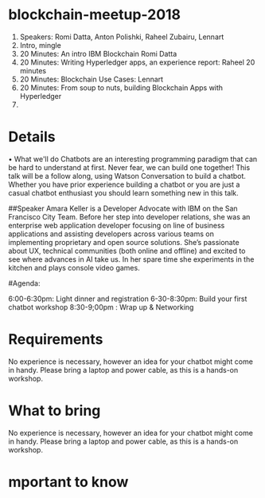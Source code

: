 # blockchain-meetup-2018

1. Speakers: Romi Datta, Anton Polishki, Raheel Zubairu, Lennart
1. Intro, mingle
1. 20 Minutes: An intro IBM Blockchain Romi Datta
1. 20 Minutes: Writing Hyperledger apps, an experience report: Raheel 20 minutes 
1. 20 Minutes: Blockchain Use Cases: Lennart
1. 20 Minutes: From soup to nuts, building Blockchain Apps with Hyperledger
1. 


# Details

• What we'll do
Chatbots are an interesting programming paradigm that can be hard to understand at first. Never fear, we can build one together! This talk will be a follow along, using Watson Conversation to build a chatbot. Whether you have prior experience building a chatbot or you are just a casual chatbot enthusiast you should learn something new in this talk.

##Speaker
Amara Keller is a Developer Advocate with IBM on the San Francisco City Team. Before her step into developer relations, she was an enterprise web application developer focusing on line of business applications and assisting developers across various teams on implementing proprietary and open source solutions. She’s passionate about UX, technical communities (both online and offline) and excited to see where advances in AI take us. In her spare time she experiments in the kitchen and plays console video games.

#Agenda:

6:00-6:30pm: Light dinner and registration
6-30-8:30pm: Build your first chatbot workshop
8:30-9;00pm : Wrap up & Networking

# Requirements
No experience is necessary, however an idea for your chatbot might come in handy. Please bring a laptop and power cable, as this is a hands-on workshop.

# What to bring
No experience is necessary, however an idea for your chatbot might come in handy. Please bring a laptop and power cable, as this is a hands-on workshop.

# mportant to know
